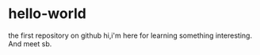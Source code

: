 # hello-world
the first repository on github
hi,i'm here for learning something interesting. And meet sb. 
